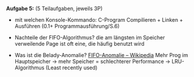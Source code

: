 **Aufgabe 5:** (5 Teilaufgaben, jeweils 3P)
- mit welchen Konsole-Kommando: C-Program Compilieren + Linken + Ausführen (0.1+ Programmausführung/S.6)


- Nachteile der FIFO-Algorithmus? die am längsten im Speicher verweilende Page ist oft eine, die häufig benutzt wird
- Was ist die Belady-Anomalie? [FIFO-Anomalie – Wikipedia](https://de.wikipedia.org/wiki/FIFO-Anomalie) Mehr Prog im Hauptspeicher -> mehr Speicher = schlechterer Performance -> LRU-Algorithmus (Least recently used)
